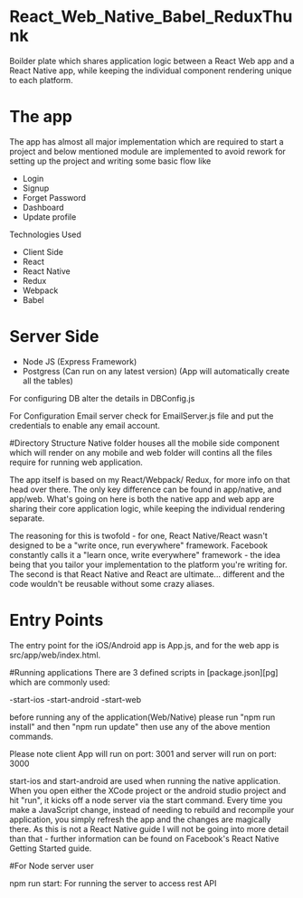 # React_Web_Native_Babel_ReduxThunk


Boilder plate which shares application logic between a React Web app and a React Native app, while keeping the individual component rendering unique to each platform.



# The app

The app has almost all major implementation which are required to start a project and below mentioned module are implemented to avoid rework for setting up the project and writing some basic flow like 

- Login 
- Signup
- Forget Password 
- Dashboard 
- Update profile

Technologies Used
- Client Side 
- React
- React Native
- Redux
- Webpack
- Babel

# Server Side 
- Node JS  (Express Framework)
- Postgress (Can run on any latest version) (App will automatically create all the tables)

For configuring DB alter the details in DBConfig.js

For Configuration Email server check for EmailServer.js file and put the credentials to enable any email account.




#Directory Structure
Native folder houses all the mobile side component which will render on any mobile and web folder will contins all the files require for running web application.

The app itself is based on my React/Webpack/ Redux, for more info on that head over there. The only key difference can be found in app/native, and app/web. What's going on here is both the native app and web app are sharing their core application logic, while keeping the individual rendering separate.

The reasoning for this is twofold - for one, React Native/React wasn't designed to be a "write once, run everywhere" framework. Facebook constantly calls it a "learn once, write everywhere" framework - the idea being that you tailor your implementation to the platform you're writing for. The second is that React Native and React are ultimate... different and the code wouldn't be reusable without some crazy aliases.

# Entry Points
The entry point for the iOS/Android app is App.js, and for the web app is src/app/web/index.html.


#Running applications 
There are 3 defined scripts in [package.json][pg] which are commonly used:

-start-ios
-start-android
-start-web


before running any of the application(Web/Native) please run  "npm run install" and then "npm run update" then use any of the above mention commands. 

Please note client App will run on port: 3001 and server will run on port: 3000


start-ios and start-android are used when running the native application. When you open either the XCode project or the android studio project and hit "run", it kicks off a node server via the start command. Every time you make a JavaScript change, instead of needing to rebuild and recompile your application, you simply refresh the app and the changes are magically there. As this is not a React Native guide I will not be going into more detail than that - further information can be found on Facebook's React Native Getting Started guide.


#For Node server user 

npm run start: For running the server to access rest API